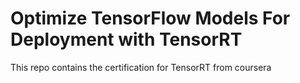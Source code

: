 # Optimize TensorFlow Models For Deployment with TensorRT
This repo contains the certification for TensorRT from coursera
